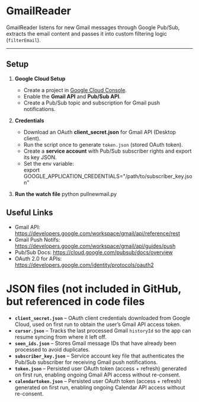 # GmailReader

GmailReader listens for new Gmail messages through Google Pub/Sub, extracts the email content and passes it into custom filtering logic (`filterEmail`).

---

## Setup

1. **Google Cloud Setup**
   - Create a project in [Google Cloud Console](https://console.cloud.google.com/).
   - Enable the **Gmail API** and **Pub/Sub API**.
   - Create a Pub/Sub topic and subscription for Gmail push notifications.

2. **Credentials**
   - Download an OAuth **client_secret.json** for Gmail API (Desktop client).
   - Run the script once to generate `token.json` (stored OAuth token).
   - Create a **service account** with Pub/Sub subscriber rights and export its key JSON.
   - Set the env variable:  
     export GOOGLE_APPLICATION_CREDENTIALS="/path/to/subscriber_key.json"
     

3. **Run the watch file**
   python pullnewmail.py

## Useful Links
- Gmail API: https://developers.google.com/workspace/gmail/api/reference/rest
- Gmail Push Notifs: https://developers.google.com/workspace/gmail/api/guides/push
- Pub/Sub Docs: https://cloud.google.com/pubsub/docs/overview
- OAuth 2.0 for APIs: https://developers.google.com/identity/protocols/oauth2

# JSON files (not included in GitHub, but referenced in code files

- **`client_secret.json`** – OAuth client credentials downloaded from Google Cloud, used on first run to obtain the user’s Gmail API access token.  
- **`cursor.json`** – Tracks the last processed Gmail `historyId` so the app can resume syncing from where it left off.  
- **`seen_ids.json`** – Stores Gmail message IDs that have already been processed to avoid duplicates.  
- **`subscriber_key.json`** – Service account key file that authenticates the Pub/Sub subscriber for receiving Gmail push notifications.  
- **`token.json`** – Persisted user OAuth token (access + refresh) generated on first run, enabling ongoing Gmail API access without re-consent.  
- **`calendartoken.json`** – Persisted user OAuth token (access + refresh) generated on first run, enabling ongoing Calendar API access without re-consent.  



